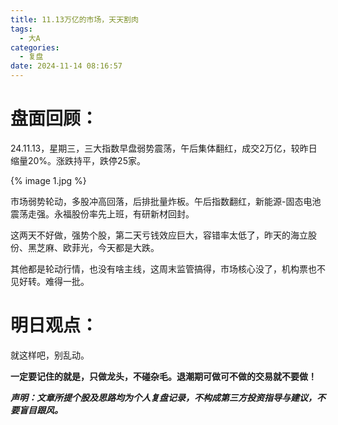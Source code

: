 ```yaml
---
title: 11.13万亿的市场，天天割肉
tags:
  - 大A
categories:
  - 复盘
date: 2024-11-14 08:16:57
---
```




# 盘面回顾：

24.11.13，星期三，三大指数早盘弱势震荡，午后集体翻红，成交2万亿，较昨日缩量20%。涨跌持平，跌停25家。

{% image 1.jpg %}

市场弱势轮动，多股冲高回落，后排批量炸板。午后指数翻红，新能源-固态电池震荡走强。永福股份率先上班，有研新材回封。

这两天不好做，强势个股，第二天亏钱效应巨大，容错率太低了，昨天的海立股份、黑芝麻、欧菲光，今天都是大跌。

其他都是轮动行情，也没有啥主线，这周末监管搞得，市场核心没了，机构票也不见好转。难得一批。







# 明日观点：

就这样吧，别乱动。



**一定要记住的就是，只做龙头，不碰杂毛。退潮期可做可不做的交易就不要做！**



***声明：文章所提个股及思路均为个人复盘记录，不构成第三方投资指导与建议，不要盲目跟风。***
